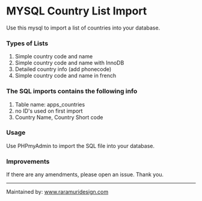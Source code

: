 # MYSQL Country List Import

Use this mysql to import a list of countries into your database.

### Types of Lists

1. Simple country code and name
2. Simple country code and name with InnoDB
3. Detailed country info (add phonecode)
4. Simple country code and name in french

### The SQL imports contains the following info

1. Table name: apps_countries
2. no ID's used on first import
3. Country Name, Country Short code

### Usage

Use PHPmyAdmin to import the SQL file into your database.

### Improvements

If there are any amendments, please open an issue.
Thank you.

----------------------------------
Maintained by:
www.raramuridesign.com
